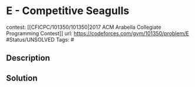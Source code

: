 # E - Competitive Seagulls

contest: [[CFICPC/101350/101350|2017 ACM Arabella Collegiate Programming Contest]]
url: https://codeforces.com/gym/101350/problem/E
#Status/UNSOLVED
Tags: #

## Description

## Solution

